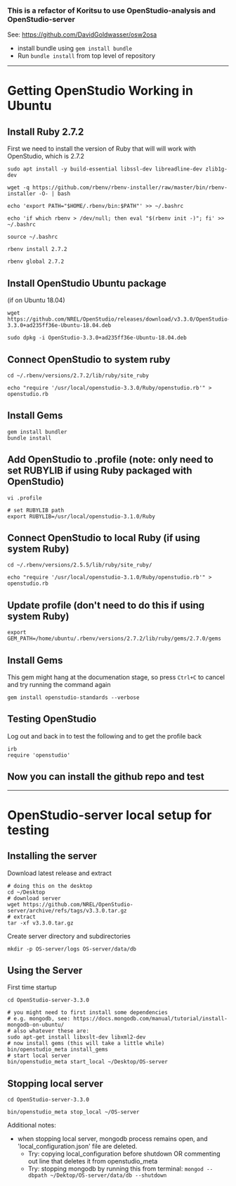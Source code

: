 ### This is a refactor of Koritsu to use OpenStudio-analysis and OpenStudio-server

See: https://github.com/DavidGoldwasser/osw2osa

- install bundle using `gem install bundle`
- Run `bundle install` from top level of repository

---
# Getting OpenStudio Working in Ubuntu 

## Install Ruby 2.7.2
First we need to install the version of Ruby that will will work with OpenStudio, which is 2.7.2
```
sudo apt install -y build-essential libssl-dev libreadline-dev zlib1g-dev

wget -q https://github.com/rbenv/rbenv-installer/raw/master/bin/rbenv-installer -O- | bash

echo 'export PATH="$HOME/.rbenv/bin:$PATH"' >> ~/.bashrc

echo 'if which rbenv > /dev/null; then eval "$(rbenv init -)"; fi' >> ~/.bashrc

source ~/.bashrc

rbenv install 2.7.2

rbenv global 2.7.2
```

## Install OpenStudio Ubuntu package
(if on Ubuntu 18.04)

```
wget https://github.com/NREL/OpenStudio/releases/download/v3.3.0/OpenStudio-3.3.0+ad235ff36e-Ubuntu-18.04.deb

sudo dpkg -i OpenStudio-3.3.0+ad235ff36e-Ubuntu-18.04.deb
```

## Connect OpenStudio to system ruby
```
cd ~/.rbenv/versions/2.7.2/lib/ruby/site_ruby

echo "require '/usr/local/openstudio-3.3.0/Ruby/openstudio.rb'" > openstudio.rb
```


## Install Gems
```
gem install bundler
bundle install
```
## Add OpenStudio to .profile (note: only need to set RUBYLIB if using Ruby packaged with OpenStudio)
```
vi .profile

# set RUBYLIB path
export RUBYLIB=/usr/local/openstudio-3.1.0/Ruby
```


## Connect OpenStudio to local Ruby (if using system Ruby)
```
cd ~/.rbenv/versions/2.5.5/lib/ruby/site_ruby/

echo "require '/usr/local/openstudio-3.1.0/Ruby/openstudio.rb'" > openstudio.rb
```

## Update profile (don't need to do this if using system Ruby)
```
export GEM_PATH=/home/ubuntu/.rbenv/versions/2.7.2/lib/ruby/gems/2.7.0/gems
```

## Install Gems
This gem might hang at the documenation stage, so press `Ctrl+C` to cancel and try running the command again
```
gem install openstudio-standards --verbose
```

## Testing OpenStudio 
Log out and back in to test the following and to get the profile back
```
irb
require 'openstudio'
```

## Now you can install the github repo and test

---

# OpenStudio-server local setup for testing

## Installing the server
Download latest release and extract
```
# doing this on the desktop
cd ~/Desktop
# download server
wget https://github.com/NREL/OpenStudio-server/archive/refs/tags/v3.3.0.tar.gz
# extract
tar -xf v3.3.0.tar.gz
```
Create server directory and subdirectories
```
mkdir -p OS-server/logs OS-server/data/db
```

## Using the Server
First time startup
```
cd OpenStudio-server-3.3.0

# you might need to first install some dependencies
# e.g. mongodb, see: https://docs.mongodb.com/manual/tutorial/install-mongodb-on-ubuntu/
# also whatever these are:
sudo apt-get install libxslt-dev libxml2-dev
# now install gems (this will take a little while)
bin/openstudio_meta install_gems
# start local server
bin/openstudio_meta start_local ~/Desktop/OS-server
```

## Stopping local server
```
cd OpenStudio-server-3.3.0

bin/openstudio_meta stop_local ~/OS-server
```

Additional notes:
- when stopping local server, mongodb process remains open, and 'local_configuration.json' file are deleted.
    - Try: copying local_configuration before shutdown OR commenting out line that deletes it from openstudio_meta
    - Try: stopping mongodb by running this from terminal:
    `mongod --dbpath ~/Dektop/OS-server/data/db --shutdown`
    
